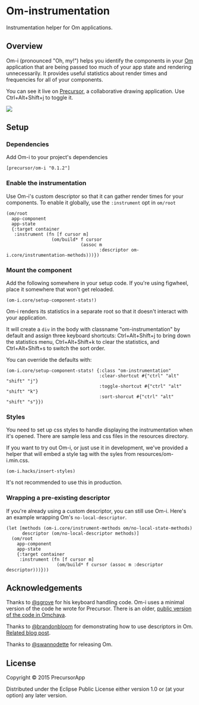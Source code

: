 # Om-instrumentation

Instrumentation helper for Om applications.

## Overview

Om-i (pronounced "Oh, my!") helps you identify the components in your [Om](https://github.com/omcljs/om) application that are being passed too much of your app state and rendering unnecessarily. It provides useful statistics about render times and frequencies for all of your components.

You can see it live on [Precursor](https://precursorapp.com), a collaborative drawing application. Use Ctrl+Alt+Shift+j to toggle it.

<a href="https://precursorapp.com">
 <img src="http://dtwdl3ecuoduc.cloudfront.net/om-i/instrumentation.gif" />
</a>

## Setup

### Dependencies
Add Om-i to your project's dependencies

```
[precursor/om-i "0.1.2"]
```

### Enable the instrumentation

Use Om-i's custom descriptor so that it can gather render times for your components. To enable it globally, use the `:instrument` opt in `om/root`

```
(om/root
  app-component
  app-state
  {:target container
   :instrument (fn [f cursor m]
                 (om/build* f cursor
                            (assoc m
                                   :descriptor om-i.core/instrumentation-methods)))})
```

### Mount the component

Add the following somewhere in your setup code. If you're using figwheel, place it somewhere that won't get reloaded.

```
(om-i.core/setup-component-stats!)
```

Om-i renders its statistics in a separate root so that it doesn't interact with your application.

It will create a `div` in the body with classname "om-instrumentation" by default and assign three keyboard shortcuts: Ctrl+Alt+Shift+j to bring down the statistics menu, Ctrl+Alt+Shift+k to clear the statistics, and Ctrl+Alt+Shift+s to switch the sort order.


You can override the defaults with:

```
(om-i.core/setup-component-stats! {:class "om-instrumentation"
                                   :clear-shortcut #{"ctrl" "alt" "shift" "j"}
                                   :toggle-shortcut #{"ctrl" "alt" "shift" "k"}
                                   :sort-shorcut #{"ctrl" "alt" "shift" "s"}})
```

### Styles

You need to set up css styles to handle displaying the instrumentation when it's opened. There are sample less and css files in the resources directory.

If you want to try out Om-i, or just use it in development, we've provided a helper that will embed a style tag with the syles from resources/om-i.min.css.

```
(om-i.hacks/insert-styles)
```

It's not recommended to use this in production.

### Wrapping a pre-existing descriptor

If you're already using a custom descriptor, you can still use Om-i. Here's an example wrapping Om's `no-local-descriptor`.

```
(let [methods (om-i.core/instrument-methods om/no-local-state-methods)
      descriptor (om/no-local-descriptor methods)]
  (om/root
    app-component
    app-state
    {:target container
     :instrument (fn [f cursor m]
                   (om/build* f cursor (assoc m :descriptor descriptor)))}))
```

## Acknowledgements

Thanks to [@sgrove](https://github.com/sgrove) for his keyboard handling code. Om-i uses a minimal version of the code he wrote for Precursor. There is an older, [public version of the code in Omchaya](https://github.com/sgrove/omchaya/blob/master/src/omchaya/components/key_queue.cljs).

Thanks to [@brandonbloom](https://github.com/brandonbloom) for demonstrating how to use descriptors in Om. [Related blog post](http://blog.circleci.com/local-state-global-concerns/).

Thanks to [@swannodette](https://github.com/swannodette) for releasing Om.


## License

Copyright © 2015 PrecursorApp

Distributed under the Eclipse Public License either version 1.0 or (at your option) any later version.
